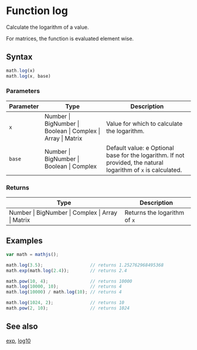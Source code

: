 # Function log

Calculate the logarithm of a value.

For matrices, the function is evaluated element wise.


## Syntax

```js
math.log(x)
math.log(x, base)
```

### Parameters

Parameter | Type | Description
--------- | ---- | -----------
`x` | Number &#124; BigNumber &#124; Boolean &#124; Complex &#124; Array &#124; Matrix |  Value for which to calculate the logarithm.
`base` | Number &#124; BigNumber &#124; Boolean &#124; Complex |  Default value: e Optional base for the logarithm. If not provided, the natural logarithm of `x` is calculated.

### Returns

Type | Description
---- | -----------
Number &#124; BigNumber &#124; Complex &#124; Array &#124; Matrix |  Returns the logarithm of `x`


## Examples

```js
var math = mathjs();

math.log(3.5);                  // returns 1.252762968495368
math.exp(math.log(2.4));        // returns 2.4

math.pow(10, 4);                // returns 10000
math.log(10000, 10);            // returns 4
math.log(10000) / math.log(10); // returns 4

math.log(1024, 2);              // returns 10
math.pow(2, 10);                // returns 1024
```


## See also

[exp](exp.md),
[log10](log10.md)


<!-- Note: This file is automatically generated from source code comments. Changes made in this file will be overridden. -->
